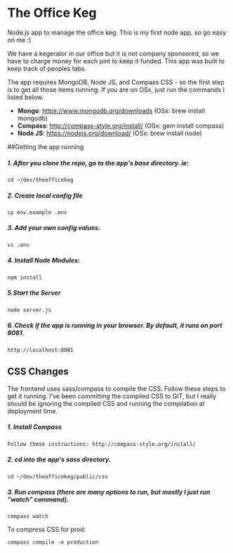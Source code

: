 # The Office Keg
Node.js app to manage the office keg. This is my first node app, so go easy on me :)

We have a kegerator in our office but it is not company sponsored, so we have to charge money for each pint to keep it funded. This app was built to keep track of peoples tabs.

The app requires MongoDB, Node JS, and Compass CSS -  so the first step is to get all those items running. If you are on OSx,  just run the commands I listed below.

* **Mongo**: https://www.mongodb.org/downloads (OSx: brew install mongodb)
* **Compass**: http://compass-style.org/install/ (OSx: gem install compass)
* **Node JS**: https://nodejs.org/download/ (OSx: brew install node)

##Getting the app running

##### 1. After you clone the repo, go to the app's base directory. ie:
```
cd ~/dev/theofficekeg
```
##### 2. Create local config file
```
cp env.example .env
```
##### 3. Add your own config values.
```
vi .env
```
##### 4. Install Node Modules:
```
npm install
```
##### 5.Start the Server
```
node server.js
```
##### 6. Check if the app is running in your browser. By default, it runs on port 8081.
```
http://localhost:8081
```

## CSS Changes

The frontend uses sass/compass to compile the CSS. Follow these steps to get it running. I've been committing the compiled CSS to GIT, but I really should be ignoring the compiled CSS and running the compilation at deployment time.

##### 1. Install Compass
```
Follow these instructions: http://compass-style.org/install/
```
##### 2. cd into the app's sass directory.
```
cd ~/dev/theofficekeg/public/css
```
##### 3. Run compass (there are many options to run, but mostly I just run "watch" command).
```
compass watch

```
To compress CSS for prod:
```
compass compile -e production
```